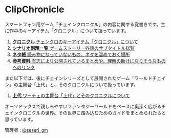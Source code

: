 ClipChronicle
====================================================

スマートフォン用ゲーム「チェインクロニクル」の内容に関する覚書きです。主に作中のキーアイテム「クロニクル」について扱っています。

1. [**クロニクル**
    チェンクロのキーアイテム「クロニクル」について
   ](./chronicle.md)
2. [**シナリオ副題一覧**
    ゲームストーリー各話のサブタイトル総覧
   ](./subtitles.md)
3. [**ネタ帳**
    読み物になっていないもの。ネタを溜めておく場所
   ](./note.md)
4. [**参考資料**
    有志により公開されているまとめや、理解の助けになりそうなものへのリンク
   ](./links.md)

また以下では、後にチェインシリーズとして展開されたゲーム「ワールドチェイン」の主舞台「上代」と、そのクロニクルについて扱っています。

1. [**上代**
    ワーチェの主舞台「上代」とそのクロニクルについて
   ](./kamisiro.md)

オーソドックスで親しみやすいファンタジーワールドをベースに奥深く広がるチェインクロニクルの世界。その世界に踏み込むためのガイドをまとめられたらと思っています。

管理者 : [@seseri_gm](https://twitter.com/seseri_gm)
